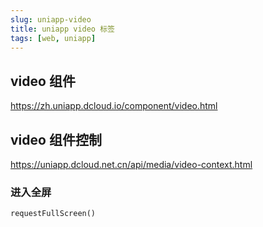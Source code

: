 ```yaml
---
slug: uniapp-video
title: uniapp video 标签
tags: [web, uniapp]
---
```


## video 组件
https://zh.uniapp.dcloud.io/component/video.html


## video 组件控制
https://uniapp.dcloud.net.cn/api/media/video-context.html
### 进入全屏
```
requestFullScreen()
```
